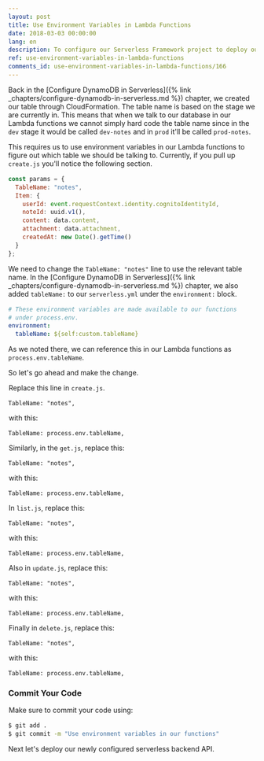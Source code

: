 ```yaml
---
layout: post
title: Use Environment Variables in Lambda Functions
date: 2018-03-03 00:00:00
lang: en
description: To configure our Serverless Framework project to deploy our resources as infrastructure as code, we need to make a couple of changes to our Lambda functions. Instead of hardcoding the resources, we can reference them using the "process.env" variable.
ref: use-environment-variables-in-lambda-functions
comments_id: use-environment-variables-in-lambda-functions/166
---
```


Back in the [Configure DynamoDB in Serverless]({% link _chapters/configure-dynamodb-in-serverless.md %}) chapter, we created our table through CloudFormation. The table name is based on the stage we are currently in. This means that when we talk to our database in our Lambda functions we cannot simply hard code the table name since in the `dev` stage it would be called `dev-notes` and in `prod` it'll be called `prod-notes`.

This requires us to use environment variables in our Lambda functions to figure out which table we should be talking to. Currently, if you pull up `create.js` you'll notice the following section.

``` js
const params = {
  TableName: "notes",
  Item: {
    userId: event.requestContext.identity.cognitoIdentityId,
    noteId: uuid.v1(),
    content: data.content,
    attachment: data.attachment,
    createdAt: new Date().getTime()
  }
};
```

We need to change the `TableName: "notes"` line to use the relevant table name. In the [Configure DynamoDB in Serverless]({% link _chapters/configure-dynamodb-in-serverless.md %}) chapter, we also added `tableName:` to our `serverless.yml` under the `environment:` block.

``` yml
# These environment variables are made available to our functions
# under process.env.
environment:
  tableName: ${self:custom.tableName}
```

As we noted there, we can reference this in our Lambda functions as `process.env.tableName`.

So let's go ahead and make the change.

<img class="code-marker" src="/assets/s.png" />Replace this line in `create.js`.

```
TableName: "notes",
```

<img class="code-marker" src="/assets/s.png" />with this:

```
TableName: process.env.tableName,
```

<img class="code-marker" src="/assets/s.png" />Similarly, in the `get.js`, replace this:

```
TableName: "notes",
```

<img class="code-marker" src="/assets/s.png" />with this:

```
TableName: process.env.tableName,
```

<img class="code-marker" src="/assets/s.png" />In `list.js`, replace this:

```
TableName: "notes",
```

<img class="code-marker" src="/assets/s.png" />with this:

```
TableName: process.env.tableName,
```

<img class="code-marker" src="/assets/s.png" />Also in `update.js`, replace this:

```
TableName: "notes",
```

<img class="code-marker" src="/assets/s.png" />with this:

```
TableName: process.env.tableName,
```

<img class="code-marker" src="/assets/s.png" />Finally in `delete.js`, replace this:

```
TableName: "notes",
```

<img class="code-marker" src="/assets/s.png" />with this:

```
TableName: process.env.tableName,
```

### Commit Your Code

<img class="code-marker" src="/assets/s.png" />Make sure to commit your code using:

``` bash
$ git add .
$ git commit -m "Use environment variables in our functions"
```

Next let's deploy our newly configured serverless backend API.
